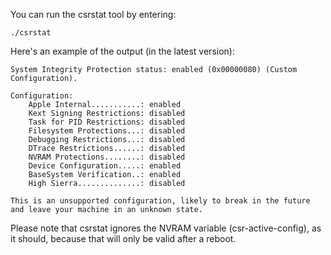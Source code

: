 You can run the csrstat tool by entering:
```
./csrstat
```
Here's an example of the output (in the latest version):
```
System Integrity Protection status: enabled (0x00000080) (Custom Configuration).

Configuration:
	Apple Internal...........: enabled
	Kext Signing Restrictions: disabled
	Task for PID Restrictions: disabled
	Filesystem Protections...: disabled
	Debugging Restrictions...: disabled
	DTrace Restrictions......: disabled
	NVRAM Protections........: disabled
	Device Configuration.....: enabled
	BaseSystem Verification..: enabled
	High Sierra..............: disabled

This is an unsupported configuration, likely to break in the future and leave your machine in an unknown state.
```
Please note that csrstat ignores the NVRAM variable (csr-active-config), as it should, because that will only be valid after a reboot.
